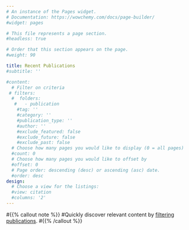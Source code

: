 ```yaml
---
# An instance of the Pages widget.
# Documentation: https://wowchemy.com/docs/page-builder/
#widget: pages

# This file represents a page section.
#headless: true

# Order that this section appears on the page.
#weight: 90

title: Recent Publications
#subtitle: ''

#content:
  # Filter on criteria
 # filters:
  #  folders:
   #   - publication
    #tag: ''
    #category: ''
    #publication_type: ''
    #author: ''
    #exclude_featured: false
    #exclude_future: false
    #exclude_past: false
  # Choose how many pages you would like to display (0 = all pages)
  #count: 0
  # Choose how many pages you would like to offset by
  #offset: 0
  # Page order: descending (desc) or ascending (asc) date.
  #order: desc
design:
  # Choose a view for the listings:
  #view: citation
  #columns: '2'
---
```


#{{% callout note %}}
#Quickly discover relevant content by [filtering publications](./publication/).
#{{% /callout %}}
